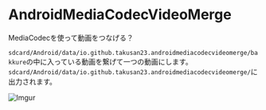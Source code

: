 # AndroidMediaCodecVideoMerge
MediaCodecを使って動画をつなげる？

`sdcard/Android/data/io.github.takusan23.androidmediacodecvideomerge/bakkure`の中に入っている動画を繋げて一つの動画にします。  
`sdcard/Android/data/io.github.takusan23.androidmediacodecvideomerge/`に出力されます。

![Imgur](https://imgur.com/qLPsuYH.png)
